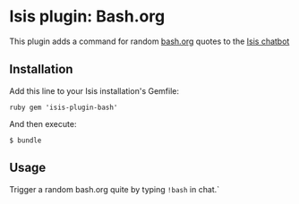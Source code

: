 # Isis plugin: Bash.org

This plugin adds a command for random [bash.org](http://bash.org) quotes to the [Isis chatbot](https://github.com/silentgrowl/isis)

## Installation

Add this line to your Isis installation's Gemfile:

``ruby
gem 'isis-plugin-bash'
``

And then execute:

    $ bundle

## Usage

Trigger a random bash.org quite by typing ``!bash`` in chat.`
